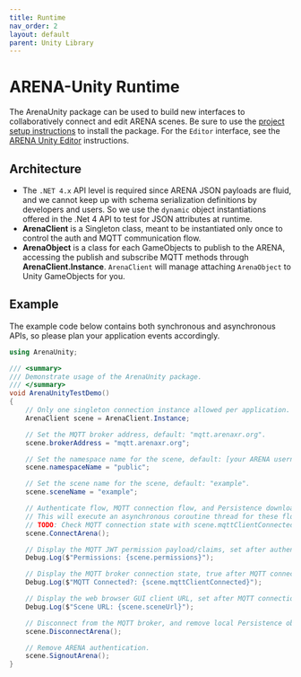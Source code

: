 ```yaml
---
title: Runtime
nav_order: 2
layout: default
parent: Unity Library
---
```


# ARENA-Unity Runtime
The ArenaUnity package can be used to build new interfaces to collaboratively connect and edit ARENA scenes. Be sure to use the [project setup instructions](/content/unity) to install the package. For the `Editor` interface, see the [ARENA Unity Editor](/content/unity/editor) instructions.

## Architecture
- The `.NET 4.x` API level is required since ARENA JSON payloads are fluid, and we cannot keep up with schema serialization definitions by developers and users. So we use the `dynamic` object instantiations offered in the .Net 4 API to test for JSON attributes at runtime.
- **ArenaClient** is a Singleton class, meant to be instantiated only once to control the auth and MQTT communication flow.
- **ArenaObject** is a class for each GameObjects to publish to the ARENA, accessing the publish and subscribe MQTT methods through **ArenaClient.Instance**. `ArenaClient` will manage attaching `ArenaObject` to Unity GameObjects for you.

## Example
The example code below contains both synchronous and asynchronous APIs, so please plan your application events accordingly.

```csharp
using ArenaUnity;

/// <summary>
/// Demonstrate usage of the ArenaUnity package.
/// </summary>
void ArenaUnityTestDemo()
{
    // Only one singleton connection instance allowed per application.
    ArenaClient scene = ArenaClient.Instance;

    // Set the MQTT broker address, default: "mqtt.arenaxr.org".
    scene.brokerAddress = "mqtt.arenaxr.org";

    // Set the namespace name for the scene, default: [your ARENA username].
    scene.namespaceName = "public";

    // Set the scene name for the scene, default: "example".
    scene.sceneName = "example";

    // Authenticate flow, MQTT connection flow, and Persistence download flow.
    // This will execute an asynchronous coroutine thread for these flows.
    // TODO: Check MQTT connection state with scene.mqttClientConnected.
    scene.ConnectArena();

    // Display the MQTT JWT permission payload/claims, set after authentication flow completes.
    Debug.Log($"Permissions: {scene.permissions}");

    // Display the MQTT broker connection state, true after MQTT connection flow completes.
    Debug.Log($"MQTT Connected?: {scene.mqttClientConnected}");

    // Display the web browser GUI client URL, set after MQTT connection flow completes.
    Debug.Log($"Scene URL: {scene.sceneUrl}");

    // Disconnect from the MQTT broker, and remove local Persistence objects.
    scene.DisconnectArena();

    // Remove ARENA authentication.
    scene.SignoutArena();
}
```
